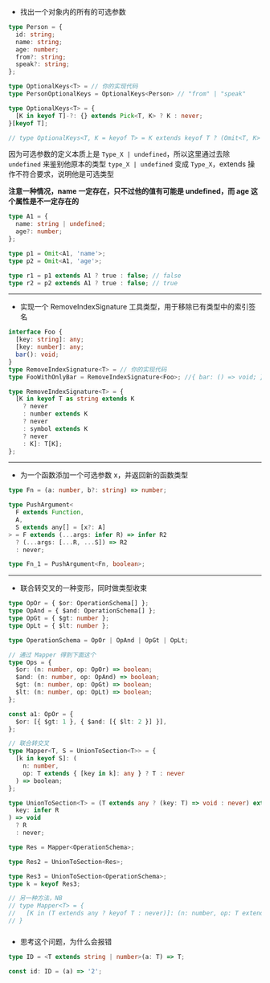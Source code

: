 - 找出一个对象内的所有的可选参数

```ts
type Person = {
  id: string;
  name: string;
  age: number;
  from?: string;
  speak?: string;
};

type OptionalKeys<T> = // 你的实现代码
type PersonOptionalKeys = OptionalKeys<Person> // "from" | "speak"

```

```ts
type OptionalKeys<T> = {
  [K in keyof T]-?: {} extends Pick<T, K> ? K : never;
}[keyof T];

// type OptionalKeys<T, K = keyof T> = K extends keyof T ? (Omit<T, K> extends T ? never : K) : never
```

因为可选参数的定义本质上是 `Type_X | undefined`，所以这里通过去除 `undefined` 来鉴别他原本的类型
`type_X | undefined` 变成 `Type_X`，extends 操作不符合要求，说明他是可选类型

**注意一种情况，name 一定存在，只不过他的值有可能是 undefined，而 age 这个属性是不一定存在的**

```ts
type A1 = {
  name: string | undefined;
  age?: number;
};

type p1 = Omit<A1, 'name'>;
type p2 = Omit<A1, 'age'>;

type r1 = p1 extends A1 ? true : false; // false
type r2 = p2 extends A1 ? true : false; // true
```

---

- 实现一个 RemoveIndexSignature 工具类型，用于移除已有类型中的索引签名

```ts
interface Foo {
  [key: string]: any;
  [key: number]: any;
  bar(): void;
}
type RemoveIndexSignature<T> = // 你的实现代码
type FooWithOnlyBar = RemoveIndexSignature<Foo>; //{ bar: () => void; }
```

```ts
type RemoveIndexSignature<T> = {
  [K in keyof T as string extends K
    ? never
    : number extends K
    ? never
    : symbol extends K
    ? never
    : K]: T[K];
};
```

---

- 为一个函数添加一个可选参数 x，并返回新的函数类型

```ts
type Fn = (a: number, b?: string) => number;

type PushArgument<
  F extends Function,
  A,
  S extends any[] = [x?: A]
> = F extends (...args: infer R) => infer R2
  ? (...args: [...R, ...S]) => R2
  : never;

type Fn_1 = PushArgument<Fn, boolean>;
```

---

- 联合转交叉的一种变形，同时做类型收束

```ts
type OpOr = { $or: OperationSchema[] };
type OpAnd = { $and: OperationSchema[] };
type OpGt = { $gt: number };
type OpLt = { $lt: number };

type OperationSchema = OpOr | OpAnd | OpGt | OpLt;

// 通过 Mapper 得到下面这个
type Ops = {
  $or: (n: number, op: OpOr) => boolean;
  $and: (n: number, op: OpAnd) => boolean;
  $gt: (n: number, op: OpGt) => boolean;
  $lt: (n: number, op: OpLt) => boolean;
};

const a1: OpOr = {
  $or: [{ $gt: 1 }, { $and: [{ $lt: 2 }] }],
};

// 联合转交叉
type Mapper<T, S = UnionToSection<T>> = {
  [k in keyof S]: (
    n: number,
    op: T extends { [key in k]: any } ? T : never
  ) => boolean;
};

type UnionToSection<T> = (T extends any ? (key: T) => void : never) extends (
  key: infer R
) => void
  ? R
  : never;

type Res = Mapper<OperationSchema>;

type Res2 = UnionToSection<Res>;

type Res3 = UnionToSection<OperationSchema>;
type k = keyof Res3;

// 另一种方法，NB
// type Mapper<T> = {
//   [K in (T extends any ? keyof T : never)]: (n: number, op: T extends { [key in K]: any } ? T : never) => boolean;
// }
```

###

- 思考这个问题，为什么会报错

```ts
type ID = <T extends string | number>(a: T) => T;

const id: ID = (a) => '2';
```
